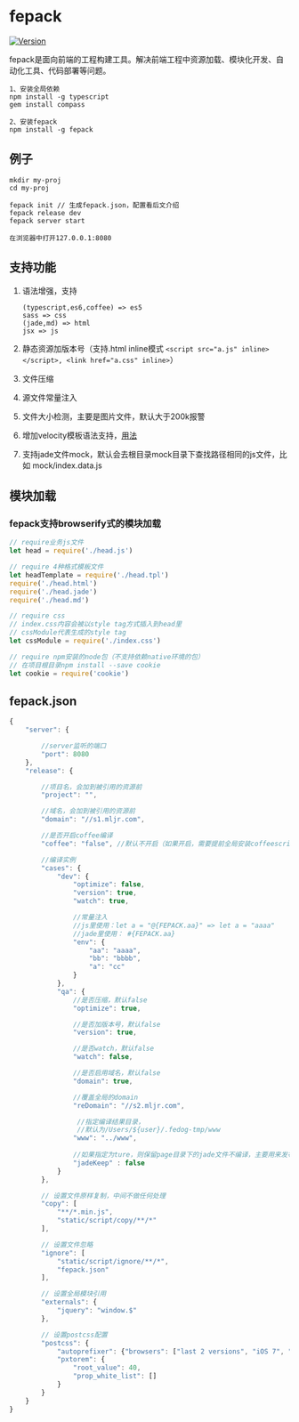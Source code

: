 # fepack

[![Version](http://img.shields.io/npm/v/fepack.svg)](https://www.npmjs.org/package/fepack)

fepack是面向前端的工程构建工具。解决前端工程中资源加载、模块化开发、自动化工具、代码部署等问题。

```
1、安装全局依赖
npm install -g typescript
gem install compass

2、安装fepack
npm install -g fepack
```

## 例子
```
mkdir my-proj
cd my-proj

fepack init // 生成fepack.json，配置看后文介绍
fepack release dev
fepack server start

在浏览器中打开127.0.0.1:8080
```

## 支持功能
1. 语法增强，支持
    ```
    (typescript,es6,coffee) => es5
    sass => css
    (jade,md) => html
    jsx => js
    ```

2. 静态资源加版本号（支持.html inline模式 `<script src="a.js" inline></script>, <link href="a.css" inline>`）
3. 文件压缩
4. 源文件常量注入
5. 文件大小检测，主要是图片文件，默认大于200k报警
6. 增加velocity模板语法支持，[用法](https://github.com/bravf/fepack/tree/master/test/vm)
7. 支持jade文件mock，默认会去根目录mock目录下查找路径相同的js文件，比如 mock/index.data.js


## 模块加载
### fepack支持browserify式的模块加载
```js
// require业务js文件
let head = require('./head.js')

// require 4种格式模板文件
let headTemplate = require('./head.tpl')
require('./head.html')
require('./head.jade')
require('./head.md')

// require css
// index.css内容会被以style tag方式插入到head里
// cssModule代表生成的style tag
let cssModule = require('./index.css')

// require npm安装的node包（不支持依赖native环境的包）
// 在项目根目录npm install --save cookie
let cookie = require('cookie')
```

## fepack.json
```js
{
    "server": {

        //server监听的端口
        "port": 8080    
    },
    "release": {

        //项目名，会加到被引用的资源前
        "project": "",  

        //域名，会加到被引用的资源前
        "domain": "//s1.mljr.com",

        //是否开启coffee编译
        "coffee": "false", //默认不开启（如果开启，需要提前全局安装coffeescript, npm install -g coffee-script）

        //编译实例
        "cases": {
            "dev": {
                "optimize": false,
                "version": true,
                "watch": true,

                //常量注入
                //js里使用：let a = "@{FEPACK.aa}" => let a = "aaaa"
                //jade里使用： #{FEPACK.aa}
                "env": {    
                    "aa": "aaaa",
                    "bb": "bbbb",
                    "a": "cc"
                }
            },
            "qa": {
                //是否压缩，默认false
                "optimize": true,

                //是否加版本号，默认false
                "version": true,

                //是否watch，默认false  
                "watch": false,

                //是否启用域名，默认false  
                "domain": true,

                //覆盖全局的domain
                "reDomain": "//s2.mljr.com",

                 //指定编译结果目录，
                 //默认为/Users/${user}/.fedog-tmp/www
                "www": "../www",
                
                //如果指定为ture，则保留page目录下的jade文件不编译，主要用来发布时server端使用，并且会强制开启optimize
                "jadeKeep" : false
            }
        },

        // 设置文件原样复制，中间不做任何处理
        "copy": [
            "**/*.min.js",
            "static/script/copy/**/*"
        ],

        // 设置文件忽略
        "ignore": [
            "static/script/ignore/**/*",
            "fepack.json"
        ],

        // 设置全局模块引用
        "externals": {
            "jquery": "window.$"
        },

        // 设置postcss配置
        "postcss": {
            "autoprefixer": {"browsers": ["last 2 versions", "iOS 7", "Android 4.4", "> 5%"]},
            "pxtorem": {
                "root_value": 40,
                "prop_white_list": []
            }
        }
    }
}
```
